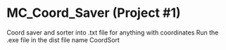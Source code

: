 # MC_Coord_Saver (Project #1)
Coord saver and sorter into .txt file for anything with coordinates
Run the .exe file in the dist file name CoordSort
